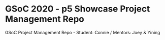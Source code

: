 # GSoC 2020 - p5 Showcase Project Management Repo
GSoC Project Management Repo - Student: Connie / Mentors: Joey &amp; Yining

